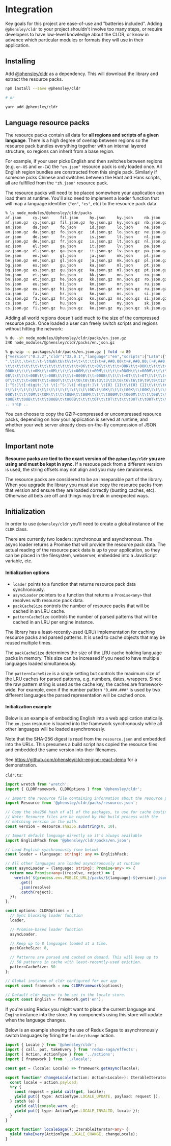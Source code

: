 # Integration

Key goals for this project are ease-of-use and "batteries included". Adding `@phensley/cldr` to your project shouldn't involve too many steps, or require developers to have low-level knowledge about the CLDR, or know in advance which particular modules or formats they will use in their application.

## Installing

Add [@phensley/cldr](https://www.npmjs.com/package/@phensley/cldr) as a dependency. This will download the library and extract the resource packs.

```bash
npm install --save @phensley/cldr

# or

yarn add @phensley/cldr
```

## Language resource packs

The resource packs contain all data for **all regions and scripts of a given language**. There is a high degree of overlap between regions so the resource pack bundles everything together with an internal layered structure, so regions can inherit from a base region.

For example, if your user picks English and then switches between regions (e.g. `en-US` and `en-CA`)  the `"en.json"` resource pack is only loaded once. All English region bundles are constructed from this single pack. Similarly if someone picks Chinese and switches between the Hant and Hans scripts, all are fulfilled from the `"zh.json"` resource pack.

The resource packs will need to be placed somewhere your application can load them at runtime. You'll also need to implement a loader function that will map a language identifier (`"en"`, `"es"`, etc) to the resource pack data.

```bash
% ls node_modules/@phensley/cldr/packs
af.json     cy.json     fil.json     hy.json     ky.json     nb.json     sl.json     uk.json
af.json.gz  cy.json.gz  fil.json.gz  hy.json.gz  ky.json.gz  nb.json.gz  sl.json.gz  uk.json.gz
am.json     da.json     fo.json      id.json     lo.json     ne.json     sq.json     ur.json
am.json.gz  da.json.gz  fo.json.gz   id.json.gz  lo.json.gz  ne.json.gz  sq.json.gz  ur.json.gz
ar.json     de.json     fr.json      is.json     lt.json     nl.json     sr.json     uz.json
ar.json.gz  de.json.gz  fr.json.gz   is.json.gz  lt.json.gz  nl.json.gz  sr.json.gz  uz.json.gz
az.json     el.json     ga.json      it.json     lv.json     pa.json     sv.json     vi.json
az.json.gz  el.json.gz  ga.json.gz   it.json.gz  lv.json.gz  pa.json.gz  sv.json.gz  vi.json.gz
be.json     en.json     gl.json      ja.json     mk.json     pl.json     sw.json     yue.json
be.json.gz  en.json.gz  gl.json.gz   ja.json.gz  mk.json.gz  pl.json.gz  sw.json.gz  yue.json.gz
bg.json     es.json     gu.json      ka.json     ml.json     pt.json     ta.json     zh.json
bg.json.gz  es.json.gz  gu.json.gz   ka.json.gz  ml.json.gz  pt.json.gz  ta.json.gz  zh.json.gz
bn.json     et.json     he.json      kk.json     mn.json     ro.json     te.json     zu.json
bn.json.gz  et.json.gz  he.json.gz   kk.json.gz  mn.json.gz  ro.json.gz  te.json.gz  zu.json.gz
bs.json     eu.json     hi.json      km.json     mr.json     ru.json     th.json
bs.json.gz  eu.json.gz  hi.json.gz   km.json.gz  mr.json.gz  ru.json.gz  th.json.gz
ca.json     fa.json     hr.json      kn.json     ms.json     si.json     to.json
ca.json.gz  fa.json.gz  hr.json.gz   kn.json.gz  ms.json.gz  si.json.gz  to.json.gz
cs.json     fi.json     hu.json      ko.json     my.json     sk.json     tr.json
cs.json.gz  fi.json.gz  hu.json.gz   ko.json.gz  my.json.gz  sk.json.gz  tr.json.gz
```

Adding all world regions doesn't add much to the size of the compressed resource pack. Once loaded a user can freely switch scripts and regions without hitting the network:

```bash
% du -sh node_modules/@phensley/cldr/packs/en.json.gz
24K	node_modules/@phensley/cldr/packs/en.json.gz

% gunzip -c packages/cldr/packs/en.json.gz | fold -w 80
{"version":"0.2.2","cldr":"32.0.1","language":"en","scripts":{"Latn":{"strings":
".\tE\t,\t∞\t;\t-\tNaN\t‰\t%\t+\t×\t:\t1\t¤#,##0.00\t¤#,##0.00;(¤#,##0.00)\t\t\t
\t\t\t\t\t\t\t\t\t\t\t\t\t\t\t\t¤0K\t\t¤0K\t\t\t\t¤00K\t\t¤00K\t\t\t\t¤000K\t\t¤
000K\t\t\t\t¤0M\t\t¤0M\t\t\t\t¤00M\t\t¤00M\t\t\t\t¤000M\t\t¤000M\t\t\t\t¤0B\t\t¤
0B\t\t\t\t¤00B\t\t¤00B\t\t\t\t¤000B\t\t¤000B\t\t\t\t¤0T\t\t¤0T\t\t\t\t¤00T\t\t¤0
0T\t\t\t\t¤000T\t\t¤000T\t\t\t\t0\t0\t0\t3\t3\t3\t6\t6\t6\t9\t9\t9\t12\t12\t12\t
[:^S:]\t[:digit:]\t \t[:^S:]\t[:digit:]\t \t{0} {1}\t\t{0} {1}\t\t\t\t#,##0.###\
t\t\t\t\t\t\t\t\t\t\t\t\t\t\t\t\t\t\t0K\t\t0K\t\t\t\t00K\t\t00K\t\t\t\t000K\t\t0
00K\t\t\t\t0M\t\t0M\t\t\t\t00M\t\t00M\t\t\t\t000M\t\t000M\t\t\t\t0B\t\t0B\t\t\t\
t00B\t\t00B\t\t\t\t000B\t\t000B\t\t\t\t0T\t\t0T\t\t\t\t00T\t\t00T\t\t\t\t000T\t\
.. snip ..
```
You can choose to copy the GZIP-compressed or uncompressed resource packs, depending on how your application is served at runtime, and whether your web server already does on-the-fly compression of JSON files.

## Important note

**Resource packs are tied to the exact version of the `@phensley/cldr` you are using and must be kept in sync.** If a resouce pack from a different version is used, the string offsets may not align and you may see randomness.

The resource packs are considered to be an inseparable part of the library. When you upgrade the library you must also copy the resource packs from that version and ensure they are loaded correctly (busting caches, etc).
Otherwise all bets are off and things may break in unexpected ways.

## Initialization

In order to use `@phensley/cldr` you'll need to create a global instance of the `CLDR` class.

There are currently two loaders: synchronous and asynchronous. The async loader returns a Promise that will provide the resource pack data. The actual reading of the resource pack data is up to your application, so they can be placed in the filesystem, webserver, embedded into a JavaScript variable, etc.

#### Initialization options


 * `loader` points to a function that returns resource pack data synchronously.
 * `asyncLoader` pointers to a function that returns a `Promise<any>` that resolves with resource pack data.
 * `packCacheSize` controls the number of resource packs that will be cached in an LRU cache.
 * `patternCacheSize` controls the number of parsed patterns that will be cached in an LRU per engine instance.

The library has a least-recently-used (LRU) implementation for caching resource packs and parsed patterns. It is used to cache objects that may be reused multiple times.

The `packCacheSize` determines the size of the LRU cache holding language packs in memory. This size can be increased if you need to have multiple languages loaded simultaneously.

The `patternCacheSize` is a single setting but controls the maximum size of the LRU caches for parsed patterns, e.g. numbers, dates, wrappers. Since the raw pattern string is used as the cache key, the  caches are framework-wide. For example, even if the number pattern `"0,###.###"` is used by two different languages the parsed representation will be cached once.

#### Initialization example

Below is an example of embedding English into a web application statically. The `en.json` resource is loaded into the framework synchronously while all other languages will be loaded asynchronously.

Note that the SHA-256 digest is read from the `resource.json` and embedded into the URLs. This presumes a build script has copied the resource files and embedded the same version into their filenames.

See https://github.com/phensley/cldr-engine-react-demo for a demonstration.

`cldr.ts`:
```typescript
import wretch from 'wretch';
import { CLDRFramework, CLDROptions } from '@phensley/cldr';

// Import the resource file containing information about the resource packs
import Resource from '@phensley/cldr/packs/resource.json';

// Copy the sha256 hash of all of the packages, to use for cache busting.
// Note: Resource files are be copied by the build process with the
// matching version in the path.
const version = Resource.sha256.substring(0, 10);

// Import default language directly so it's always available
import EnglishPack from '@phensley/cldr/packs/en.json';

// Load English synchronously (see below)
const loader = (language: string): any => EnglishPack;

// All other languages are loaded asynchronously at runtime
const asyncLoader = (language: string): Promise<any> => {
  return new Promise<any>((resolve, reject) => {
    wretch(`${process.env.PUBLIC_URL}/packs/${language}-${version}.json`)
      .get()
      .json(resolve)
      .catch(reject);
  });
};

const options: CLDROptions = {
  // Sync blocking loader function
  loader,

  // Promise-based loader function
  asyncLoader,

  // Keep up to 8 languages loaded at a time.
  packCacheSize: 8,

  // Patterns are parsed and cached on demand. This will keep up to
  // 50 patterns in cache with least-recently-used eviction.
  patternCacheSize: 50
};

// Global instance of cldr configured for our app
export const framework = new CLDRFramework(options);

// Default cldr engine to be set in the locale store.
export const English = framework.get('en');
```

If you're using Redux you might want to place the current language and `Engine` instance into the store. Any components using this store will update when the language changes.

Below is an example showing the use of Redux Sagas to asynchronously switch languages by firing the `locale/change` action.

```typescript
import { Locale } from '@phensley/cldr';
import { call, put, takeEvery } from 'redux-saga/effects';
import { Action, ActionType } from '../actions';
import { framework } from '../locale';

const get = (locale: Locale) => framework.getAsync(locale);

export function* changeLocale(action: Action<Locale>): IterableIterator<any> {
  const locale = action.payload;
  try {
    const request = yield call(get, locale);
    yield put({ type: ActionType.LOCALE_UPDATE, payload: request });
  } catch (e) {
    yield call(console.warn, e);
    yield put({ type: ActionType.LOCALE_INVALID, locale });
  }
}

export function* localeSaga(): IterableIterator<any> {
  yield takeEvery(ActionType.LOCALE_CHANGE, changeLocale);
}
```
